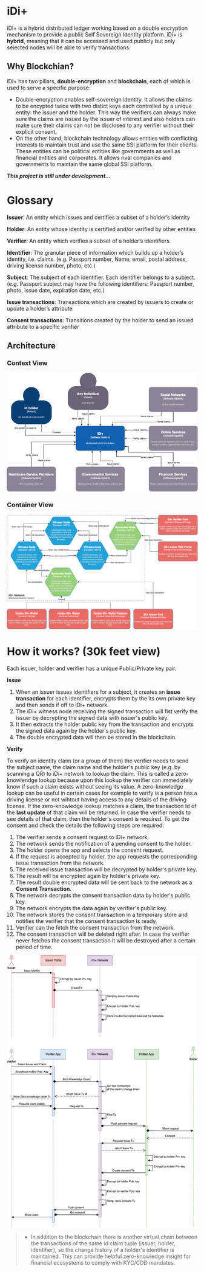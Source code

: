 # iDi+

iDi+ is a hybrid distributed ledger working based on a double encryption mechanism to provide a public Self Sovereign Identity platform. iDi+ is **hybrid**, meaning that it can be accessed and used publicly but only selected nodes will be able to verify transactions.

## Why Blockchian?
iDi+ has two pillars, **double-encryption** and **blockchain**, each of which is used to serve a specific purpose:
- Double-encryption enables self-sovereign identity. It allows the claims to be encypted twice with two distict keys each controlled by a unique entity: the issuer and the holder. This way the verifiers can always make sure the claims are issued by the issuer of interest and also holders can make sure their claims can not be disclosed to any verifier without their explicit consent. 
- On the other hand, blockchain technology allows entities with conflicting interests to maintain trust and use the same SSI platform for their clients. These entities can be political entities like governments as well as financial entities and corporates. It allows rival companies and governments to maintain the same global SSI platform.

***This project is still under development...***



# Glossary

**Issuer**: An entity which issues and certifies a subset of a holder’s identity

**Holder**: An entity whose identity is certified and/or verified by other entities

**Verifier**: An entity which verifies a subset of a holder’s identifiers.

**Identifier**: The granular piece of information which builds up a holder’s identity, i.e. claims. (e.g. Passport number, Name, email, postal address, driving license number, photo, etc.)

**Subject**: The subject of each identifier. Each identifier belongs to a subject. (e.g. Passport subject may have the following identifiers: Passport number, photo, issue date, expiration date, etc.)

**Issue transactions**: Transactions which are created by issuers to create or update a holder’s attribute

**Consent transactions**: Transitions created by the holder to send an issued attribute to a specific verifier

## Architecture
### Context View
![Context view](img/iDiPlus-Architecure-L1.drawio.png)

### Container View
![Container view](img/iDiPlus-Containers.drawio.png)

# How it works? (30k feet view)

Each issuer, holder and verifier has a unique Public/Private key pair.

**Issue**
1. When an issuer issues identifiers for a subject, it creates an **issue transaction** for each identifier, encrypts them by the its own private key and then sends if off to iDi+ network.
1. The iDi+ witness node receiving the signed transaction will fist verify the issuer by decrypting the signed data with issuer's public key. 
1. It then extracts the holder public key from the transaction and encrypts the signed data again by the holder's public key.
1. The double encrypted data will then be stored in the blockchain.

**Verify**

To verify an identity claim (or a group of them) the verifier needs to send the subject name, the claim name and the holder's public key (e.g. by scanning a QR) to iDi+ network to lookup the claim. This is called a zero-knowlendge lookup because upon this lookup the verifier can immediately know if such a claim exists without seeing its value. A zero-knowledge lookup can be useful in certain cases for example to verify is a person has a driving license or not wihtout having access to any details of the driving license. If the zero-knowledge lookup matches a claim, the transaction Id of the **last update** of that claim will be returned. In case the verifier needs to see details of that claim, then the holder's consent is required. To get the consent and check the details the following steps are required:
1. The verifier sends a consent request to iDi+ network.
2. The network sends the notification of a pending consent to the holder.
3. The holder opens the app and selects the consent request.
4. If the request is accepted by holder, the app requests the corresponding issue transaction from the network.
5. The received issue transaction will be decrypted by holder's private key.
6. The result will be encrypted again by holder's private key.
7. The result double encrypted data will be sent back to the network as a **Consent Transaction**.
8. The network decrypts the consent transaction data by holder's public key.
9. The network encrypts the data again by verifier's public key.
10. The network stores the consent transaction in a temporary store and notifies the verifier that the consent transaction is ready.
11. Verifier can the fetch the consent transaction from the network.
12. The consent transaction will be deleted right after. In case the verifier never fetches the consent transaction it will be destroyed after a certain period of time.


![Issue and verify flow](img/EncryptionFlow.drawio.png)

> - In addition to the blockchain there is another virtual chain between the transactions of the same id claim tuple (issuer, holder, identifier), so the change history of a holder's identifier is maintained. This can provide helpful zero-knowledge insight for financial ecosystems to comply with KYC/CDD mandates.
